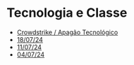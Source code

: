 # Tecnologia e Classe

- [Crowdstrike / Apagão Tecnológico](./apagao.md)
- [18/07/24](./18_07_24.md)
- [11/07/24](./11_07_24.md)
- [04/07/24](./04_07_24.md)
